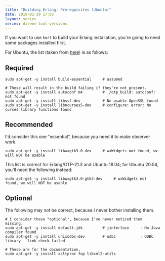 ```yaml
---
title: "Building Erlang: Prerequisites (Ubuntu)"
date: 2019-01-30 17:03
layout: series
series: direnv-tool-versions
---
```


If you want to use `kerl` to build your Erlang installation, you're going to
need some packages installed first.

For Ubuntu, the list (taken from [here](http://erlang.org/pipermail/erlang-questions/2017-October/093855.html)) is as follows:

## Required

```
sudo apt-get -y install build-essential     # assumed

# These will result in the build failing if they're not present.
sudo apt-get -y install autoconf m4         # ./otp_build: autoconf: not found
sudo apt-get -y install libssl-dev          # No usable OpenSSL found
sudo apt-get -y install libncurses5-dev     # configure: error: No curses library functions found
```

## Recommended

I'd consider this one "essential", because you need it to make observer work.

```
sudo apt-get -y install libwxgtk3.0-dev     # wxWidgets not found, wx will NOT be usable
```

This list is correct for Erlang/OTP-21.3 and Ubuntu 18.04; for Ubuntu 20.04, you'll need the following instead:

```
sudo apt-get -y install libwxgtk3.0-gtk3-dev     # wxWidgets not found, wx will NOT be usable
```

## Optional

The following may not be correct, because I never bother installing them.

```
# I consider these "optional", because I've never noticed them missing.
sudo apt-get -y install default-jdk         # jinterface     : No Java compiler found
sudo apt-get -y install unixodbc-dev        # odbc           : ODBC library - link check failed

# These are for the documentation.
sudo apt-get -y install xsltproc fop libxml2-utils
```
